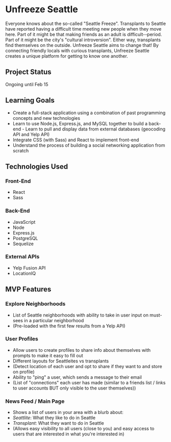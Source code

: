 # Unfreeze Seattle

Everyone knows about the so-called "Seattle Freeze". Transplants to Seattle have reported having a difficult time meeting new people when they move here. Part of it might be that making friends as an adult is difficult--period. Part of it might be the city's "cultural introversion". Either way, transplants find themselves on the outside. Unfreeze Seattle aims to change that! By connecting friendly locals with curious transplants, Unfreeze Seattle creates a unique platform for getting to know one another.

## Project Status

Ongoing until Feb 15

## Learning Goals
- Create a full-stack application using a combination of past programming concepts and new technologies
- Learn to use Node.js, Express.js, and MySQL together to build a back-end - Learn to pull and display data from external databases (geocoding API and Yelp API)
- Integrate CSS (with Sass) and React to implement front-end
- Understand the process of building a social networking application from scratch

## Technologies Used

### Front-End
- React
- Sass
### Back-End
- JavaScript
- Node
- Express.js
- PostgreSQL
- Sequelize
### External APIs
- Yelp Fusion API
- LocationIQ

## MVP Features

### Explore Neighborhoods
- List of Seattle neighborhoods with ability to take in user input on must-sees in a particular neighborhood
- (Pre-loaded with the first few results from a Yelp API)

### User Profiles

- Allow users to create profiles to share info about themselves with prompts to make it easy to fill out
- Different layouts for Seattleites vs transplants
- (Detect location of each user and opt to share if they want to and store on profile)
- Ability to "ping" a user, which sends a message to their email
- (List of "connections" each user has made (similar to a friends list / links to user accounts BUT only visible to the user themselves))

### News Feed / Main Page
- Shows a list of users in your area with a blurb about:
- _Seattlite_: What they like to do in Seattle
- _Transplant_: What they want to do in Seattle
- (Allows easy visibility to all users (close to you) and easy access to users that are interested in what you're interested in)